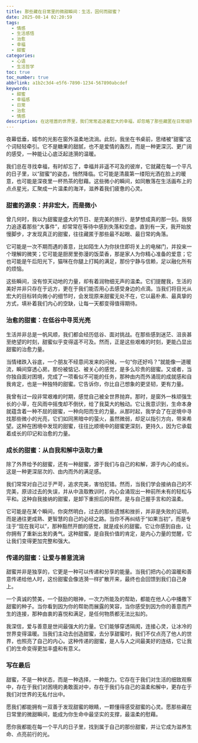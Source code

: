 ```yaml
---
title: 那些藏在日常里的微甜瞬间：生活，因何而甜蜜？
date: 2025-08-14 02:20:59
tags:
  - 情感
  - 生活感悟
  - 治愈
  - 幸福
  - 甜蜜
categories:
  - 心语
  - 生活哲学
toc: true
toc_number: true
abbrlink: a1b2c3d4-e5f6-7890-1234-567890abcdef
keywords:
  - 甜蜜
  - 幸福感
  - 日常
  - 治愈
  - 情感
description: 在这喧嚣的世界里，我们常常追逐着宏大的幸福，却忽略了那些藏匿在日常缝隙中的微甜瞬间。它们不张扬，不轰烈，却以最温柔的方式，滋养着我们的心灵，让生活充满温度与希望。这篇文字，想与你一同探寻，那些让生命变得甜蜜的秘密。
---
```


夜幕低垂，城市的光影在窗外温柔地流淌。此刻，我坐在书桌前，思绪被“甜蜜”这个词轻轻牵引。它不是糖果的甜腻，也不是爱情的轰烈，而是一种更深沉、更广阔的感受，一种能让心底泛起涟漪的温暖。

我们总在寻找幸福，有时却忘了，幸福并非遥不可及的彼岸，它就藏在每一个平凡的日子里，以“甜蜜”的姿态，悄然降临。它可能是清晨第一缕阳光洒在脸上的暖意，也可能是深夜里一杯热茶的慰藉。这些微小的瞬间，如同散落在生活画布上的点点星光，汇聚成一片温柔的海洋，滋养着我们疲惫的心灵。

### 甜蜜的源泉：并非宏大，而是微小

曾几何时，我以为甜蜜是盛大的节日、是完美的旅行、是梦想成真的那一刻。我努力追逐着那些“大事件”，却常常在等待中感到失落和空虚。直到有一天，我开始放慢脚步，才发现真正的甜蜜，往往藏匿于那些最不起眼、最日常的角落。

它可能是一次不期而遇的善意，比如陌生人为你扶住即将关上的电梯门，并投来一个理解的微笑；它可能是厨房里弥漫的饭菜香，那是家人为你精心准备的爱意；它也可能是午后阳光下，猫咪在你腿上打盹的满足，那份宁静与信赖，足以融化所有的烦恼。

这些瞬间，没有惊天动地的力量，却有着润物细无声的温柔。它们提醒我，生活的美好并非只存在于远方，更在于我们能否用心去感受身边的点滴。当我们将目光从宏大的目标转向微小的细节时，会发现原来甜蜜无处不在，它以最朴素、最真挚的方式，填补着我们内心的空缺，让每一天都变得值得期待。

### 治愈的甜蜜：在低谷中寻觅光亮

生活并非总是一帆风顺，我们都会经历低谷、面对挑战。在那些感到迷茫、沮丧甚至绝望的时刻，甜蜜似乎变得遥不可及。然而，正是这些艰难的时刻，更能凸显出甜蜜的治愈力量。

当情绪跌入谷底，一个朋友不经意间发来的问候，一句“你还好吗？”就能像一道暖流，瞬间穿透心房。那份被惦记、被关心的感觉，是多么珍贵的甜蜜。又或者，当你独自面对困境，完成了一项看似不可能的任务，那种由内而外涌现的成就感和自我肯定，也是一种独特的甜蜜。它告诉你，你比自己想象的更坚韧，更有力量。

我曾有过一段非常艰难的时期，感觉自己被全世界抛弃。那时，是窗外一株顽强生长的小草，在风雨中摇曳却不倒伏，给了我莫大的触动。它让我意识到，生命本身就蕴含着一种不屈的甜蜜，一种向阳而生的力量。从那时起，我学会了在逆境中寻找那些微小的光亮，它们如同黑暗中的萤火，虽然微弱，却足以指引方向，带来希望。这种在困境中发现的甜蜜，往往比顺境中的甜蜜更深刻，更持久，因为它承载着成长的印记和治愈的力量。

### 成长的甜蜜：从自我和解中汲取力量

除了外界给予的甜蜜，还有一种甜蜜，源于我们与自己的和解，源于内心的成长。这是一种更深层次的、由内而外的满足感。

我们常常对自己过于严苛，追求完美，害怕犯错。然而，当我们学会接纳自己的不完美，原谅过去的失误，并从中汲取教训时，内心会涌现出一种前所未有的轻松与平和。这种自我接纳的甜蜜，是卸下重担后的释然，是与自己握手言和的温柔。

它可能是在某个瞬间，你突然明白，过去的那些遗憾和挫折，并非是失败的证明，而是通往更成熟、更智慧的自己的必经之路。当你不再纠结于“如果当初”，而是专注于“现在我可以”，那种豁然开朗的感觉，就是成长的甜蜜。它让你感到自由，让你拥有了重新出发的勇气。这种甜蜜，是自我价值的肯定，是内心力量的觉醒，它让我们变得更加完整和强大。

### 传递的甜蜜：让爱与善意流淌

甜蜜并非是独享的，它更是一种可以传递和分享的能量。当我们把内心的温暖和善意传递给他人时，这份甜蜜会像涟漪一样扩散开来，最终也会回馈到我们自己身上。

一个真诚的赞美，一个鼓励的眼神，一次力所能及的帮助，都能在他人心中播撒下甜蜜的种子。当你看到因为你的帮助而展露的笑容，当你感受到因为你的善意而产生的连接，那种由衷的喜悦和满足，是任何物质都无法比拟的。

我深信，爱与善意是世间最强大的力量。它们能够穿透隔阂，连接心灵，让冰冷的世界变得温暖。当我们主动去创造甜蜜，去分享甜蜜时，我们不仅点亮了他人的世界，也照亮了自己的内心。这种传递的甜蜜，是人与人之间最美好的连结，它让我们的生命变得更加丰盛和有意义。

### 写在最后

甜蜜，不是一种状态，而是一种选择，一种能力。它存在于我们对生活的细致观察中，存在于我们对困境的勇敢面对中，存在于我们与自己的温柔和解中，更存在于我们对世界的无私付出中。

愿我们都能拥有一双善于发现甜蜜的眼睛，一颗懂得感受甜蜜的心灵。愿那些藏在日常里的微甜瞬间，能成为你生命中最坚实的支撑，最温柔的慰藉。

愿你我都能在每一个平凡的日子里，找到属于自己的那份甜蜜，并让它成为滋养生命、点亮前行的光。